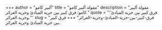 +++
author = "ألبير كامو"
title = "مقولة ألبير كامو"
description = "مقولة ألبير كامو: فرق كبير بين حرية المبادئ وحرية الغرائز."
quote = '''فرق كبير بين حرية المبادئ وحرية الغرائز.'''
slug = "فرق-كبير-بين-حرية-المبادئ-وحرية-الغرائز"
+++
فرق كبير بين حرية المبادئ وحرية الغرائز.
